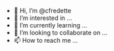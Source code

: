 - 👋 Hi, I’m @cfredette
- 👀 I’m interested in ...
- 🌱 I’m currently learning ...
- 💞️ I’m looking to collaborate on ...
- 📫 How to reach me ...

<!---
cfredette/cfredette is a ✨ special ✨ repository because its `README.md` (this file) appears on your GitHub profile.
You can click the Preview link to take a look at your changes.
--->
